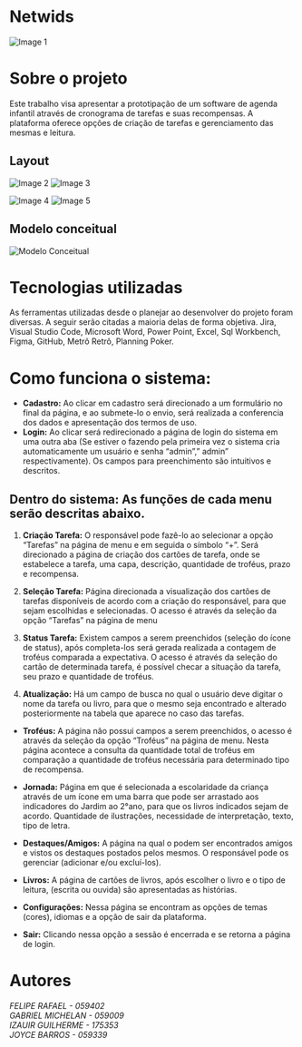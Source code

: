 # Netwids
![Image 1](imgReadme/logoNetwids1.png)

# Sobre o projeto

Este trabalho visa apresentar a prototipação de um software de agenda infantil através de
cronograma de tarefas e suas recompensas. A plataforma oferece opções de criação de
tarefas e gerenciamento das mesmas e leitura.

## Layout
![Image 2](imgReadme/01.png) ![Image 3](imgReadme/02.png)

![Image 4](imgReadme/03.png) ![Image 5](imgReadme/04.png)

## Modelo conceitual
![Modelo Conceitual](imgReadme/05.png)

# Tecnologias utilizadas

As ferramentas utilizadas desde o planejar ao desenvolver do projeto foram diversas. A seguir serão citadas a maioria delas de forma objetiva. Jira, Visual Studio Code, Microsoft Word, Power Point, Excel, Sql Workbench, Figma, GitHub, Metrô Retrô, Planning Poker.

# Como funciona o sistema:

+ **Cadastro:** Ao clicar em cadastro será direcionado a um formulário no final da 
página, e ao submete-lo o envio, será realizada a conferencia dos dados e 
apresentação dos termos de uso.
+ **Login:** Ao clicar será redirecionado a página de login do sistema em uma outra 
aba (Se estiver o fazendo pela primeira vez o sistema cria automaticamente um 
usuário e senha “admin”,” admin” respectivamente). Os campos para 
preenchimento são intuitivos e descritos.

## **Dentro do sistema:** As funções de cada menu serão descritas abaixo.
1) **Criação Tarefa:** O responsável pode fazê-lo ao selecionar a 
opção “Tarefas” na página de menu e em seguida o símbolo “+”.
Será direcionado a página de criação dos cartões de tarefa, onde 
se estabelece a tarefa, uma capa, descrição, quantidade de 
troféus, prazo e recompensa.

2)  **Seleção Tarefa:** Página direcionada a visualização dos cartões 
de tarefas disponíveis de acordo com a criação do responsável, 
para que sejam escolhidas e selecionadas. O acesso é através 
da seleção da opção “Tarefas” na página de menu

3) **Status Tarefa:** Existem campos a serem preenchidos (seleção 
do ícone de status), após completa-los será gerada realizada a 
contagem de troféus comparada a expectativa. O acesso é 
através da seleção do cartão de determinada tarefa, é possível 
checar a situação da tarefa, seu prazo e quantidade de troféus.

4) **Atualização:** Há um campo de busca no qual o usuário deve 
digitar o nome da tarefa ou livro, para que o mesmo seja 
encontrado e alterado posteriormente na tabela que aparece no 
caso das tarefas.

+ **Troféus:** A página não possui campos a serem preenchidos, o acesso é 
através da seleção da opção “Troféus” na página de menu. Nesta página 
acontece a consulta da quantidade total de troféus em comparação a 
quantidade de troféus necessária para determinado tipo de recompensa.

+ **Jornada:** Página em que é selecionada a escolaridade da criança 
através de um ícone em uma barra que pode ser arrastado aos 
indicadores do Jardim ao 2°ano, para que os livros indicados sejam de 
acordo. Quantidade de ilustrações, necessidade de interpretação, texto, 
tipo de letra.

+ **Destaques/Amigos:** A página na qual o podem ser encontrados amigos 
e vistos os destaques postados pelos mesmos. O responsável pode os 
gerenciar (adicionar e/ou excluí-los).

+ **Livros:** A página de cartões de livros, após escolher o livro e o tipo de 
leitura, (escrita ou ouvida) são apresentadas as histórias.

+ **Configurações:** Nessa página se encontram as opções de temas 
(cores), idiomas e a opção de sair da plataforma.

+ **Sair:** Clicando nessa opção a sessão é encerrada e se retorna a página 
de login.

# Autores

*FELIPE RAFAEL - 059402* <br>
*GABRIEL MICHELAN - 059009* <br>
*IZAUIR GUILHERME - 175353* <br>
*JOYCE BARROS - 059339*
